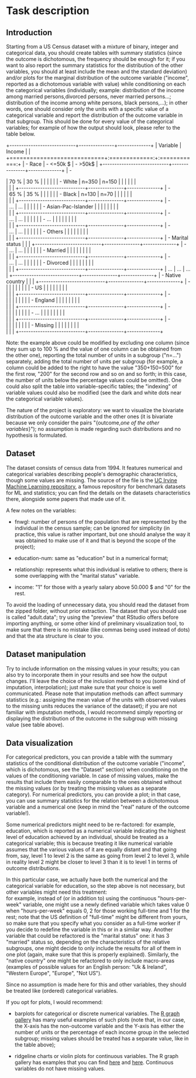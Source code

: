 # Task description

## Introduction

Starting from a US Census dataset with a mixture of binary, integer and categorical data, you should create tables with summary statistics (since the outcome is dichotomous, the frequency should be enough for it; if you want to also report the summary statistics for the distribution of the other variables, you should at least include the mean and the standard deviation) and/or plots for the marginal distribution of the outcome variable ("income", reported as a dichotomous variable with value) while conditioning on each the categorical variables (individually; example: distribution of the income among married persons,divorced persons, never married persons...; distribution of the income among white persons, black persons,...); in other words, one should consider only the units with a specific value of a categorical variable and report the distribution of the outcome variable in that subgroup.
This should be done for every value of the categorical variables; for example of how the output should look, please refer to the table below.

+----------------------------+---------------+--------------+
| Variable                   | Income        |              |
+============================+:=============:+:============:+
| -   Race                   | -   \<=50k \$ | -   \>50k\$  |
+----------------------------+---------------+--------------+
| -   <div>                  | 70 %          | 30 %         |
|                            |               |              |
|     -   White              | n=350         | n=150        |
|                            |               |              |
|     </div>                 |               |              |
+----------------------------+---------------+--------------+
| -   <div>                  | 65 %          | 35 %         |
|                            |               |              |
|     -   Black              | n=130         | n=70         |
|                            |               |              |
|     </div>                 |               |              |
+----------------------------+---------------+--------------+
| -   <div>                  | ...           | ...          |
|                            |               |              |
|     -   Asian-Pac-Islander |               |              |
|                            |               |              |
|     </div>                 |               |              |
+----------------------------+---------------+--------------+
| -   <div>                  | ...           | ...          |
|                            |               |              |
|     -   ...                |               |              |
|                            |               |              |
|     </div>                 |               |              |
+----------------------------+---------------+--------------+
| -   <div>                  | ...           | ...          |
|                            |               |              |
|     -   Others             |               |              |
|                            |               |              |
|     </div>                 |               |              |
+----------------------------+---------------+--------------+
| -   Marital status         |               |              |
+----------------------------+---------------+--------------+
| -   <div>                  | ...           | ...          |
|                            |               |              |
|     -   Married            |               |              |
|                            |               |              |
|     </div>                 |               |              |
+----------------------------+---------------+--------------+
| -   <div>                  | ...           | ...          |
|                            |               |              |
|     -   Divorced           |               |              |
|                            |               |              |
|     </div>                 |               |              |
+----------------------------+---------------+--------------+
| ...                        | ...           | ...          |
+----------------------------+---------------+--------------+
| -   Native country         |               |              |
+----------------------------+---------------+--------------+
| -   <div>                  |               |              |
|                            |               |              |
|     -   US                 |               |              |
|                            |               |              |
|     </div>                 |               |              |
+----------------------------+---------------+--------------+
| -   <div>                  |               |              |
|                            |               |              |
|     -   England            |               |              |
|                            |               |              |
|     </div>                 |               |              |
+----------------------------+---------------+--------------+
| -   <div>                  |               |              |
|                            |               |              |
|     -   ...                |               |              |
|                            |               |              |
|     </div>                 |               |              |
+----------------------------+---------------+--------------+
| -   <div>                  |               |              |
|                            |               |              |
|     -   Missing            |               |              |
|                            |               |              |
|     </div>                 |               |              |
+----------------------------+---------------+--------------+

Note: the example above could be modified by excluding one column (since they sum up to 100 % and the value of one column can be obtained from the other one), reporting the total number of units in a subgroup ("n=...") separately, adding the total number of units per subgroup (for example, a column could be added to the right to have the value "350+150=500" for the first row, "200" for the second row and so on and so forth; in this case, the number of units below the percentage values could be omitted).
One could also split the table into variable-specific tables; the "indexing" of variable values could also be modified (see the dark and white dots near the categorical variable values).

The nature of the project is exploratory: we want to visualize the bivariate distribution of the outcome variable and the other ones (it is bivariate because we only consider the pairs "{outcome,*one of the other variables*}"); no assumption is made regarding such distributions and no hypothesis is formulated.

## Dataset

The dataset consists of census data from 1994.
It features numerical and categorical variables describing people's demographic characteristics, though some values are missing.
The source of the file is the [UC Irvine Machine Learning repository](https://archive.ics.uci.edu/dataset/2/adult), a famous repository for benchmark datasets for ML and statistics; you can find the details on the datasets characteristics there, alongside some papers that made use of it.

A few notes on the variables:

-   fnwgl: number of persons of the population that are represented by the individual in the census sample; can be ignored for simplicity (in practice, this value is rather important, but one should analyse the way it was obtained to make use of it and that is beyond the scope of the project);

-   education-num: same as "education" but in a numerical format;

-   relationship: represents what this individual is relative to others; there is some overlapping with the "marital status" variable.

-   income: "1" for those with a yearly salary above 50.000 \$ and "0" for the rest.

To avoid the loading of unnecessary data, you should read the dataset from the zipped folder, without prior extraction.
The dataset that you should use is called "adult.data"; try using the "preview" that RStudio offers before importing anything, or some other kind of preliminary visualization tool, to make sure that there is no mistake (like commas being used instead of dots) and that the ata structure is clear to you.

## Dataset manipulation

Try to include information on the missing values in your results; you can also try to incorporate them in your results and see how the output changes.
I'll leave the choice of the inclusion method to you (some kind of imputation, interpolation); just make sure that your choice is well communicated.
Please note that imputation methods can affect summary statistics (e.g.: assigning the mean value of the units with observed values to the missing units reduces the variance of the dataset); if you are not familiar with imputation methods, I would recommend simply reporting or displaying the distribution of the outcome in the subgroup with missing value (see table above).

## Data visualization

For categorical predictors, you can provide a table with the summary statistics of the conditional distribution of the outcome variable ("income", which is dichotomous, see the "Dataset" section) when conditioning on the values of the conditioning variable.
In case of missing values, make the results that include them easily comparable to the ones obtained without the missing values (or by treating the missing values as a separate category).
For numerical predictors, you can provide a plot; in that case, you can use summary statistics for the relation between a dichotomous variable and a numerical one (keep in mind the "real" nature of the outcome variable!).

Some numerical predictors might need to be re-factored: for example, education, which is reported as a numerical variable indicating the highest level of education achieved by an individual, should be treated as a categorical variable; this is because treating it like numerical variable assumes that the various values of it are equally distant and that going from, say, level 1 to level 2 is the same as going from level 2 to level 3, while in reality level 2 might be closer to level 3 than it is to level 1 in terms of outcome distributions.

In this particular case, we actually have both the numerical and the categorical variable for education, so the step above is not necessary, but other variables might need this treatment: \
for example, instead of (or in addition to) using the continuous "hours-per-week" variable, one might use a newly defined variable which takes value 0 when "hours-per-week" equals 0, 2 for those working full-time and 1 for the rest; note that the US definition of "full-time" might be different from yours, so make sure that you specify what you consider as a full-time worker if you decide to redefine the variable in this or in a similar way.
Another variable that could be refactored is the "marital status" one: it has 3 "married" status so, depending on the characteristics of the relative subgroups, one might decide to only include the results for all of them in one plot (again, make sure that this is properly explained).
Similarly, the "native country" one might be refactored to only include macro-areas (examples of possible values for an English person: "Uk & Ireland", "Western Europe", "Europe", "Not US").

Since no assumption is made here for this and other variables, they should be treated like (ordered) categorical variables.

If you opt for plots, I would recommend:

-   barplots for categorical or discrete numerical variables.
    The [R graph gallery](https://r-graph-gallery.com/stacked-barplot.html) has many useful examples of such plots (note that, in our case, the X-axis has the non-outcome variable and the Y-axis has either the number of units or the percentage of each income group in the selected subgroup; missing values should be treated has a separate value, like in the table above);

-   ridgeline charts or violin plots for continuous variables.
    The R graph gallery has examples that you can find [here](https://r-graph-gallery.com/ridgeline-plot.html) and [here](https://r-graph-gallery.com/violin.html).
    Continuous variables do not have missing values.
